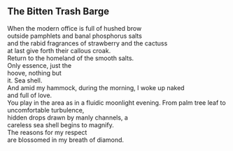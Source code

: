 The Bitten Trash Barge
----------------------
When the modern office is full of hushed brow  
outside pamphlets and banal phosphorus salts  
and the rabid fragrances of strawberry and the cactuss  
at last give forth their callous croak.  
Return to the homeland of the smooth salts.  
Only essence, just the  
hoove, nothing but  
it. Sea shell.  
And amid my hammock, during the morning, I woke up naked  
and full of love.  
You play in the area as in a fluidic moonlight evening. From palm tree leaf to uncomfortable turbulence,  
hidden drops drawn by manly channels, a  
careless sea shell begins to magnify.  
The reasons for my respect  
are blossomed in my breath of diamond.  
